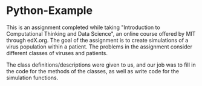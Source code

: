 # Python-Example
This is an assignment completed while taking "Introduction to Computational Thinking and Data Science", an online course offered by MIT through edX.org. The goal of the assignment is to create simulations of a virus population within a patient. The problems in the assignment consider different classes of viruses and patients.

The class definitions/descriptions were given to us, and our job was to fill in the code for the methods of the classes, as well as write code for the simulation functions.
